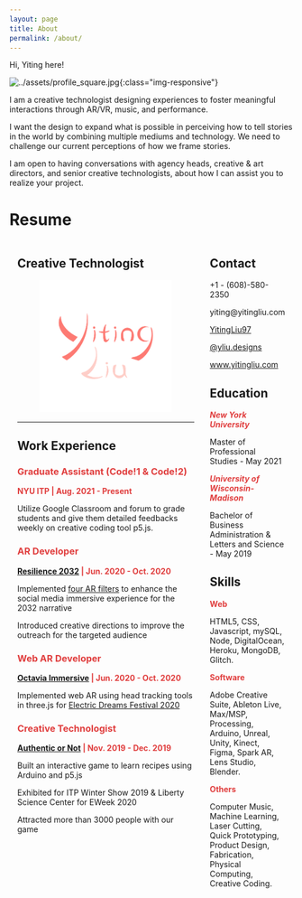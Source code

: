```yaml
---
layout: page
title: About
permalink: /about/
---
```


Hi, Yiting here!

![../assets/profile_square.jpg](../assets/profile_square.jpg){:class="img-responsive"}

I am a creative technologist designing experiences to foster meaningful interactions through AR/VR, music, and performance.

I want the design to expand what is possible in perceiving how to tell stories in the world by combining multiple mediums and technology. We need to challenge our current perceptions of how we frame stories.

I am open to having conversations with agency heads, creative & art directors, and senior creative technologists, about how I can assist you to realize your project.

# Resume
<style>
mark {
	background-color: transparent;
}

img {
	max-width: 100%;
}
.column-list {
	display: block;
	/* justify-content: space-between; */
}

#twofive{
    width:100%;
}
#sevenfive{
    width:100%;
}
.column-resume {
	padding: 0 0.5em;
}



 @media only screen and (min-width:600px){
img {
    max-height: 100vh;
	object-fit: contain;
}
    
.column-list {
	display: flex;
	justify-content: space-between;
}

#twofive{
    width:30%;
}
#sevenfive{
    width:70%;
}
.column-resume {
	padding: 0 1em;
}

 }

.highlight-red {
	color: rgb(224,62,62);
}

.highlight-red_background {
	background: rgb(251,228,228);
}
.block-color-default {
	color: inherit;
	fill: inherit;
}

.block-color-red {
	color: rgb(224,62,62);
	fill: rgb(224,62,62);
}
.block-color-red_background {
	background: rgb(251,228,228);
}


    </style>
<div class="page-body"><div  class="column-list"><div  id="sevenfive" class="column-resume"><h2  >Creative Technologist </h2><figure  class="image"><a href="/about"><img style="width:288px" src="/assets/logo_yiting.png"/></a></figure><hr/><h2 >Work Experience </h2><h3 class="block-color-red"><strong>Graduate Assistant (Code!1 &amp; Code!2)</strong></h3><p  class="block-color-red"><strong>NYU ITP | Aug. 2021 - Present</strong></p><p  >Utilize Google Classroom and forum to grade students and give them detailed feedbacks weekly on creative coding tool p5.js.</p><h3 class="block-color-red"><strong>AR Developer</strong></h3><p class="block-color-red"><a href="https://www.resilience2032.com/"><strong>Resilience 2032</strong></a><strong> | Jun. 2020 - Oct. 2020</strong></p><p  >Implemented <a href="https://www.linkedin.com/in/yitingliu97/detail/treasury/position:1685345739/?entityUrn=urn%3Ali%3Afsd_profileTreasuryMedia%3A(ACoAABqc-fwBL0MHQ0hDixdB6_ueu5bDffp9Dhs%2C1602814321830)&amp;parentEntityUrn=urn%3Ali%3Afsd_profilePosition%3A(ACoAABqc-fwBL0MHQ0hDixdB6_ueu5bDffp9Dhs%2C1685345739)&amp;section=position%3A1685345739&amp;treasuryCount=1&amp;lipi=urn%3Ali%3Apage%3Ad_flagship3_profile_view_base%3B206ufDqXSkuUY6gUSnOgIA%3D%3D&amp;licu=urn%3Ali%3Acontrol%3Ad_flagship3_profile_view_base-treasury_thumbnail_cell">four AR filters</a> to enhance the social media immersive experience for the 2032 narrative</p><p  >Introduced creative directions to improve the outreach for the targeted audience</p><h3  class="block-color-red"><strong>Web AR Developer</strong></h3><p  class="block-color-red"><a href="https://octaviaxr.github.io/"><strong>Octavia Immersive</strong></a><strong> | Jun. 2020 - Oct. 2020</strong></p><p  >Implemented web AR using head tracking tools in three.js for <a href="https://www.linkedin.com/in/yitingliu97/detail/treasury/position:1684077434/?entityUrn=urn%3Ali%3Afsd_profileTreasuryMedia%3A(ACoAABqc-fwBL0MHQ0hDixdB6_ueu5bDffp9Dhs%2C1602597014383)&amp;parentEntityUrn=urn%3Ali%3Afsd_profilePosition%3A(ACoAABqc-fwBL0MHQ0hDixdB6_ueu5bDffp9Dhs%2C1684077434)&amp;section=position%3A1684077434&amp;treasuryCount=1&amp;lipi=urn%3Ali%3Apage%3Ad_flagship3_profile_view_base%3BkJNkrjZbQtG3PUnV8OwBLw%3D%3D&amp;licu=urn%3Ali%3Acontrol%3Ad_flagship3_profile_view_base-treasury_thumbnail_cell">Electric Dreams Festival 2020</a></p><h3  class="block-color-red"><strong>Creative Technologist</strong></h3><p  class="block-color-red"><a href="https://yitingliu.com/work/authentic-or-not.html"><strong>Authentic or Not</strong></a><strong> | Nov. 2019 - Dec. 2019 </strong></p><p  >Built an interactive game to learn recipes using Arduino and p5.js</p><p  >Exhibited for ITP Winter Show 2019 &amp; Liberty Science Center for EWeek 2020</p><p  >Attracted more than 3000 people with our game</p><p  >
</p></div><div id="twofive" class="column-resume"><h2>Contact </h2><p>+1 - (608)-580-2350</p><p  >yiting@yitingliu.com</p><p  ><a href="https://www.linkedin.com/in/yitingliu97/">YitingLiu97</a></p><p  ><a href="https://www.instagram.com/yliu.designs/">@yliu.designs</a></p><p  ><a href="https://yitingliu.com/">www.yitingliu.com</a></p><h2  >Education</h2><p  ><mark class="highlight-red"><em><strong>New York University</strong></em></mark></p><p  >Master of Professional Studies - May 2021</p><p  ><mark class="highlight-red"><em><strong>University of Wisconsin-Madison</strong></em></mark></p><p  >Bachelor of Business Administration &amp; Letters and Science - May 2019</p><h2  >Skills </h2><p  ><mark class="highlight-red"><strong>Web</strong></mark></p><p  >HTML5, CSS, Javascript, mySQL, Node, DigitalOcean, Heroku, MongoDB, Glitch.</p><p  ><mark class="highlight-red"><strong>Software</strong></mark></p><p  >Adobe Creative Suite, Ableton Live, Max/MSP, Processing, Arduino, Unreal, Unity, Kinect, Figma, Spark AR, Lens Studio, Blender.</p><p  ><mark class="highlight-red"><strong>Others</strong></mark></p><p  >Computer Music, Machine Learning, Laser Cutting, Quick Prototyping,
Product Design, Fabrication, Physical Computing, Creative Coding.</p><p  >
</p></div></div><p  >
</p></div>
